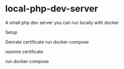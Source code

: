 # local-php-dev-server
A small php dev server you can run locally with docker


Setup 

Genrate certificate run docker-compose 

reanme certificate

run docker-compose
